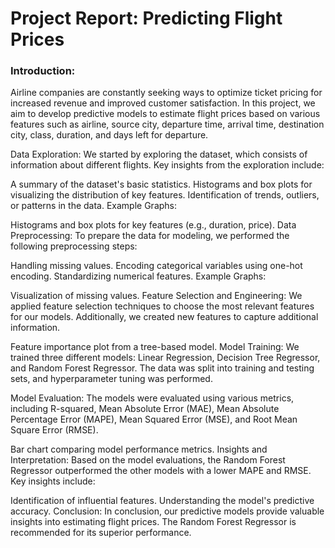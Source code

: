 <h1>Project Report: Predicting Flight Prices</h1>
<h3>Introduction:</h3>
Airline companies are constantly seeking ways to optimize ticket pricing for increased revenue and improved customer satisfaction. In this project, we aim to develop predictive models to estimate flight prices based on various features such as airline, source city, departure time, arrival time, destination city, class, duration, and days left for departure.

Data Exploration:
We started by exploring the dataset, which consists of information about different flights. Key insights from the exploration include:

A summary of the dataset's basic statistics.
Histograms and box plots for visualizing the distribution of key features.
Identification of trends, outliers, or patterns in the data.
Example Graphs:

Histograms and box plots for key features (e.g., duration, price).
Data Preprocessing:
To prepare the data for modeling, we performed the following preprocessing steps:

Handling missing values.
Encoding categorical variables using one-hot encoding.
Standardizing numerical features.
Example Graphs:

Visualization of missing values.
Feature Selection and Engineering:
We applied feature selection techniques to choose the most relevant features for our models. Additionally, we created new features to capture additional information.


Feature importance plot from a tree-based model.
Model Training:
We trained three different models: Linear Regression, Decision Tree Regressor, and Random Forest Regressor. The data was split into training and testing sets, and hyperparameter tuning was performed.

Model Evaluation:
The models were evaluated using various metrics, including R-squared, Mean Absolute Error (MAE), Mean Absolute Percentage Error (MAPE), Mean Squared Error (MSE), and Root Mean Square Error (RMSE).

Bar chart comparing model performance metrics.
Insights and Interpretation:
Based on the model evaluations, the Random Forest Regressor outperformed the other models with a lower MAPE and RMSE. Key insights include:

Identification of influential features.
Understanding the model's predictive accuracy.
Conclusion:
In conclusion, our predictive models provide valuable insights into estimating flight prices. The Random Forest Regressor is recommended for its superior performance.
